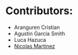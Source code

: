 # Contributors:

* Aranguren Cristian
* Agustin Garcia Smith
* Luca Hazuca
* [Nicolas Martinez](https://github.com/nicolasmartinez0510)
